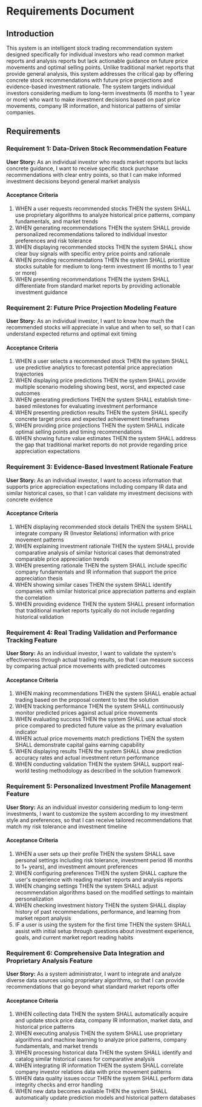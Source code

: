 # Requirements Document

## Introduction

This system is an intelligent stock trading recommendation system designed specifically for individual investors who read common market reports and analysis reports but lack actionable guidance on future price movements and optimal selling points. Unlike traditional market reports that provide general analysis, this system addresses the critical gap by offering concrete stock recommendations with future price projections and evidence-based investment rationale. The system targets individual investors considering medium to long-term investments (6 months to 1 year or more) who want to make investment decisions based on past price movements, company IR information, and historical patterns of similar companies.

## Requirements

### Requirement 1: Data-Driven Stock Recommendation Feature

**User Story:** As an individual investor who reads market reports but lacks concrete guidance, I want to receive specific stock purchase recommendations with clear entry points, so that I can make informed investment decisions beyond general market analysis

#### Acceptance Criteria

1. WHEN a user requests recommended stocks THEN the system SHALL use proprietary algorithms to analyze historical price patterns, company fundamentals, and market trends
2. WHEN generating recommendations THEN the system SHALL provide personalized recommendations tailored to individual investor preferences and risk tolerance
3. WHEN displaying recommended stocks THEN the system SHALL show clear buy signals with specific entry price points and rationale
4. WHEN providing recommendations THEN the system SHALL prioritize stocks suitable for medium to long-term investment (6 months to 1 year or more)
5. WHEN presenting recommendations THEN the system SHALL differentiate from standard market reports by providing actionable investment guidance

### Requirement 2: Future Price Projection Modeling Feature

**User Story:** As an individual investor, I want to know how much the recommended stocks will appreciate in value and when to sell, so that I can understand expected returns and optimal exit timing

#### Acceptance Criteria

1. WHEN a user selects a recommended stock THEN the system SHALL use predictive analytics to forecast potential price appreciation trajectories
2. WHEN displaying price predictions THEN the system SHALL provide multiple scenario modeling showing best, worst, and expected case outcomes
3. WHEN generating predictions THEN the system SHALL establish time-based milestones for evaluating investment performance
4. WHEN presenting prediction results THEN the system SHALL specify concrete target prices and expected achievement timeframes
5. WHEN providing price projections THEN the system SHALL indicate optimal selling points and timing recommendations
6. WHEN showing future value estimates THEN the system SHALL address the gap that traditional market reports do not provide regarding price appreciation expectations

### Requirement 3: Evidence-Based Investment Rationale Feature

**User Story:** As an individual investor, I want to access information that supports price appreciation expectations including company IR data and similar historical cases, so that I can validate my investment decisions with concrete evidence

#### Acceptance Criteria

1. WHEN displaying recommended stock details THEN the system SHALL integrate company IR (Investor Relations) information with price movement patterns
2. WHEN explaining investment rationale THEN the system SHALL provide comparative analysis of similar historical cases that demonstrated comparable price appreciation trends
3. WHEN presenting rationale THEN the system SHALL include specific company fundamentals and IR information that support the price appreciation thesis
4. WHEN showing similar cases THEN the system SHALL identify companies with similar historical price appreciation patterns and explain the correlation
5. WHEN providing evidence THEN the system SHALL present information that traditional market reports typically do not include regarding historical validation

### Requirement 4: Real Trading Validation and Performance Tracking Feature

**User Story:** As an individual investor, I want to validate the system's effectiveness through actual trading results, so that I can measure success by comparing actual price movements with predicted outcomes

#### Acceptance Criteria

1. WHEN making recommendations THEN the system SHALL enable actual trading based on the proposal content to test the solution
2. WHEN tracking performance THEN the system SHALL continuously monitor predicted prices against actual price movements
3. WHEN evaluating success THEN the system SHALL use actual stock price compared to predicted future value as the primary evaluation indicator
4. WHEN actual price movements match predictions THEN the system SHALL demonstrate capital gains earning capability
5. WHEN displaying results THEN the system SHALL show prediction accuracy rates and actual investment return performance
6. WHEN conducting validation THEN the system SHALL support real-world testing methodology as described in the solution framework

### Requirement 5: Personalized Investment Profile Management Feature

**User Story:** As an individual investor considering medium to long-term investments, I want to customize the system according to my investment style and preferences, so that I can receive tailored recommendations that match my risk tolerance and investment timeline

#### Acceptance Criteria

1. WHEN a user sets up their profile THEN the system SHALL save personal settings including risk tolerance, investment period (6 months to 1+ years), and investment amount preferences
2. WHEN configuring preferences THEN the system SHALL capture the user's experience with reading market reports and analysis reports
3. WHEN changing settings THEN the system SHALL adjust recommendation algorithms based on the modified settings to maintain personalization
4. WHEN checking investment history THEN the system SHALL display history of past recommendations, performance, and learning from market report analysis
5. IF a user is using the system for the first time THEN the system SHALL assist with initial setup through questions about investment experience, goals, and current market report reading habits

### Requirement 6: Comprehensive Data Integration and Proprietary Analysis Feature

**User Story:** As a system administrator, I want to integrate and analyze diverse data sources using proprietary algorithms, so that I can provide recommendations that go beyond what standard market reports offer

#### Acceptance Criteria

1. WHEN collecting data THEN the system SHALL automatically acquire and update stock price data, company IR information, market data, and historical price patterns
2. WHEN executing analysis THEN the system SHALL use proprietary algorithms and machine learning to analyze price patterns, company fundamentals, and market trends
3. WHEN processing historical data THEN the system SHALL identify and catalog similar historical cases for comparative analysis
4. WHEN integrating IR information THEN the system SHALL correlate company investor relations data with price movement patterns
5. WHEN data quality issues occur THEN the system SHALL perform data integrity checks and error handling
6. WHEN new data becomes available THEN the system SHALL automatically update prediction models and historical pattern databases